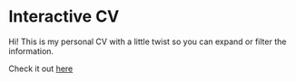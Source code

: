 # Interactive CV

Hi! This is my personal CV with a little twist so you can expand or filter the information.

Check it out [here](https://pablo-donalisio-cv.netlify.app/)
